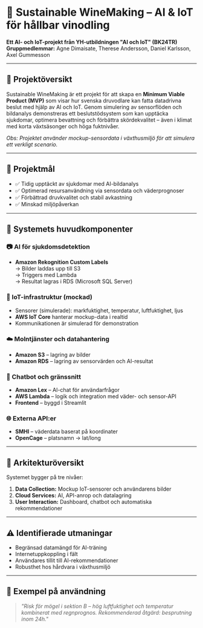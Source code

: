 # 🍇 Sustainable WineMaking – AI & IoT för hållbar vinodling

**Ett AI- och IoT-projekt från YH-utbildningen "AI och IoT" (BK24TR)**  
**Gruppmedlemmar:** Agne Dimaisate, Therese Andersson, Daniel Karlsson, Axel Gummesson  

---

## 🌱 Projektöversikt

Sustainable WineMaking är ett projekt för att skapa en **Minimum Viable Product (MVP)** som visar hur svenska druvodlare kan fatta datadrivna beslut med hjälp av AI och IoT. Genom simulering av sensorflöden och bildanalys demonstreras ett beslutstödsystem som kan upptäcka sjukdomar, optimera bevattning och förbättra skördekvalitet – även i klimat med korta växtsäsonger och höga fuktnivåer.

*Obs: Projektet använder mockup-sensordata i växthusmiljö för att simulera ett verkligt scenario.*

---

## 🎯 Projektmål

- ✅ Tidig upptäckt av sjukdomar med AI-bildanalys  
- ✅ Optimerad resursanvändning via sensordata och väderprognoser  
- ✅ Förbättrad druvkvalitet och stabil avkastning  
- ✅ Minskad miljöpåverkan  

---

## 🧠 Systemets huvudkomponenter

### 📷 AI för sjukdomsdetektion
- **Amazon Rekognition Custom Labels**  
  → Bilder laddas upp till S3  
  → Triggers med Lambda  
  → Resultat lagras i RDS (Microsoft SQL Server)

### 📡 IoT-infrastruktur (mockad)
- Sensorer (simulerade): markfuktighet, temperatur, luftfuktighet, ljus  
- **AWS IoT Core** hanterar mockup-data i realtid  
- Kommunikationen är simulerad för demonstration

### ☁️ Molntjänster och datahantering
- **Amazon S3** – lagring av bilder  
- **Amazon RDS** – lagring av sensorvärden och AI-resultat  

### 🤖 Chatbot och gränssnitt
- **Amazon Lex** – AI-chat för användarfrågor  
- **AWS Lambda** – logik och integration med väder- och sensor-API  
- **Frontend** – byggd i Streamlit

### 🌐 Externa API:er
- **SMHI** – väderdata baserat på koordinater  
- **OpenCage** – platsnamn → lat/long  

---

## 🧱 Arkitekturöversikt

Systemet bygger på tre nivåer:  
1. **Data Collection:** Mockup IoT-sensorer och användarens bilder  
2. **Cloud Services:** AI, API-anrop och datalagring  
3. **User Interaction:** Dashboard, chatbot och automatiska rekommendationer

---

## ⚠️ Identifierade utmaningar

- Begränsad datamängd för AI-träning  
- Internetuppkoppling i fält  
- Användares tillit till AI-rekommendationer  
- Robusthet hos hårdvara i växthusmiljö  

---

## 🧪 Exempel på användning

> _"Risk för mögel i sektion B – hög luftfuktighet och temperatur kombinerat med regnprognos. Rekommenderad åtgärd: besprutning inom 24h."_
